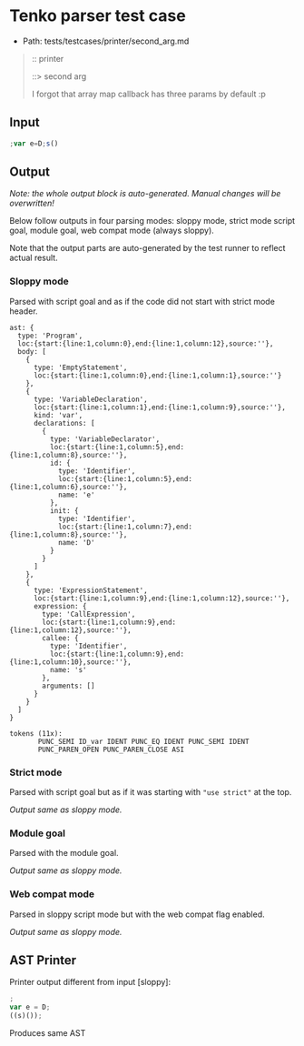 # Tenko parser test case

- Path: tests/testcases/printer/second_arg.md

> :: printer
>
> ::> second arg
>
> I forgot that array map callback has three params by default :p

## Input

`````js
;var e=D;s()
`````

## Output

_Note: the whole output block is auto-generated. Manual changes will be overwritten!_

Below follow outputs in four parsing modes: sloppy mode, strict mode script goal, module goal, web compat mode (always sloppy).

Note that the output parts are auto-generated by the test runner to reflect actual result.

### Sloppy mode

Parsed with script goal and as if the code did not start with strict mode header.

`````
ast: {
  type: 'Program',
  loc:{start:{line:1,column:0},end:{line:1,column:12},source:''},
  body: [
    {
      type: 'EmptyStatement',
      loc:{start:{line:1,column:0},end:{line:1,column:1},source:''}
    },
    {
      type: 'VariableDeclaration',
      loc:{start:{line:1,column:1},end:{line:1,column:9},source:''},
      kind: 'var',
      declarations: [
        {
          type: 'VariableDeclarator',
          loc:{start:{line:1,column:5},end:{line:1,column:8},source:''},
          id: {
            type: 'Identifier',
            loc:{start:{line:1,column:5},end:{line:1,column:6},source:''},
            name: 'e'
          },
          init: {
            type: 'Identifier',
            loc:{start:{line:1,column:7},end:{line:1,column:8},source:''},
            name: 'D'
          }
        }
      ]
    },
    {
      type: 'ExpressionStatement',
      loc:{start:{line:1,column:9},end:{line:1,column:12},source:''},
      expression: {
        type: 'CallExpression',
        loc:{start:{line:1,column:9},end:{line:1,column:12},source:''},
        callee: {
          type: 'Identifier',
          loc:{start:{line:1,column:9},end:{line:1,column:10},source:''},
          name: 's'
        },
        arguments: []
      }
    }
  ]
}

tokens (11x):
       PUNC_SEMI ID_var IDENT PUNC_EQ IDENT PUNC_SEMI IDENT
       PUNC_PAREN_OPEN PUNC_PAREN_CLOSE ASI
`````

### Strict mode

Parsed with script goal but as if it was starting with `"use strict"` at the top.

_Output same as sloppy mode._

### Module goal

Parsed with the module goal.

_Output same as sloppy mode._

### Web compat mode

Parsed in sloppy script mode but with the web compat flag enabled.

_Output same as sloppy mode._

## AST Printer

Printer output different from input [sloppy]:

````js
;
var e = D;
((s)());
````

Produces same AST
